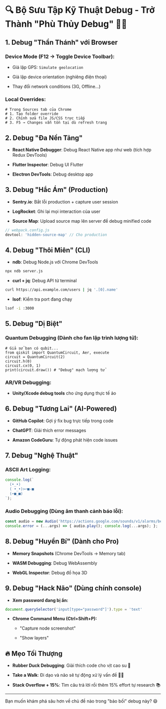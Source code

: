 # 🔍 Bộ Sưu Tập Kỹ Thuật Debug - Trở Thành "Phù Thủy Debug" 🧙‍♂️

## 1. Debug "Thần Thánh" với Browser

### Device Mode (F12 → Toggle Device Toolbar):

- Giả lập GPS: `Simulate geolocation`
    
- Giả lập device orientation (nghiêng điện thoại)
    
- Thay đổi network conditions (3G, Offline...)
    

### Local Overrides:

```
# Trong Sources tab của Chrome
# 1. Tạo folder override
# 2. Chỉnh sửa file JS/CSS trực tiếp
# 3. F5 → Changes vẫn tồn tại dù refresh trang
```

## 2. Debug "Đa Nền Tảng"

- **React Native Debugger**: Debug React Native app như web (tích hợp Redux DevTools)
    
- **Flutter Inspector**: Debug UI Flutter
    
- **Electron DevTools**: Debug desktop app
    

## 3. Debug "Hắc Ám" (Production)

- **Sentry.io**: Bắt lỗi production + capture user session
    
- **LogRocket**: Ghi lại mọi interaction của user
    
- **Source Map**: Upload source map lên server để debug minified code
    

```js
// webpack.config.js
devtool: 'hidden-source-map' // Cho production
```

## 4. Debug "Thôi Miên" (CLI)

- **ndb**: Debug Node.js với Chrome DevTools
    

```bash
npx ndb server.js
```

- **curl + jq**: Debug API từ terminal
    

```bash
curl https://api.example.com/users | jq '.[0].name'
```

- **lsof**: Kiểm tra port đang chạy
    

```bash
lsof -i :3000
```

## 5. Debug "Dị Biệt"

### Quantum Debugging (Dành cho fan lập trình lượng tử):

```
# Giả sử bạn có qubit...
from qiskit import QuantumCircuit, Aer, execute
circuit = QuantumCircuit(2)
circuit.h(0)
circuit.cx(0, 1)
print(circuit.draw()) # "Debug" mạch lượng tử
```

### AR/VR Debugging:

- **Unity/Xcode debug tools** cho ứng dụng thực tế ảo
    

## 6. Debug "Tương Lai" (AI-Powered)

- **GitHub Copilot**: Gợi ý fix bug trực tiếp trong code
    
- **ChatGPT**: Giải thích error messages
    
- **Amazon CodeGuru**: Tự động phát hiện code issues
    

## 7. Debug "Nghệ Thuật"

### ASCII Art Logging:

```js
console.log(`
  (•_•)
  ( •_•)>⌐■-■
  (⌐■_■)
`);
```

### Audio Debugging (Dùng âm thanh cảnh báo lỗi):

```js
const audio = new Audio('https://actions.google.com/sounds/v1/alarms/beep_short.ogg');
console.error = (...args) => { audio.play(); console.log(...args); };
```

## 8. Debug "Huyền Bí" (Dành cho Pro)

- **Memory Snapshots** (Chrome DevTools → Memory tab)
    
- **WASM Debugging**: Debug WebAssembly
    
- **WebGL Inspector**: Debug đồ họa 3D
    

## 9. Debug "Hack Não" (Dùng chính console)

- **Xem password đang bị ẩn:**
    

```js
document.querySelector('input[type="password"]').type = 'text'
```

- **Chrome Command Menu (Ctrl+Shift+P):**
    
    - "Capture node screenshot"
        
    - "Show layers"
        

## 🔥 Mẹo Tối Thượng

- **Rubber Duck Debugging**: Giải thích code cho vịt cao su 🦆
    
- **Take a Walk**: Đi dạo và não sẽ tự động xử lý vấn đề 🚶‍♂️
    
- **Stack Overflow + 15%**: Tìm câu trả lời rồi thêm 15% effort tự research 📚
    

---

Bạn muốn khám phá sâu hơn về chủ đề nào trong "bảo bối" debug này? 😄